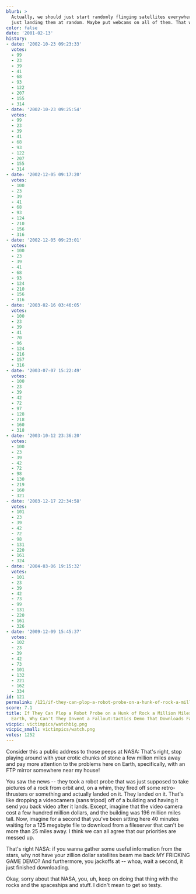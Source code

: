 ```yaml
---
blurb: >
  Actually, we should just start randomly flinging satellites everywhere, you know,
  just landing them at random. Maybe put webcams on all of them. That would rock.
color: false
date: '2001-02-13'
history:
- date: '2002-10-23 09:23:33'
  votes:
  - 99
  - 23
  - 39
  - 41
  - 68
  - 93
  - 122
  - 207
  - 155
  - 314
- date: '2002-10-23 09:25:54'
  votes:
  - 99
  - 23
  - 39
  - 41
  - 68
  - 93
  - 122
  - 207
  - 155
  - 314
- date: '2002-12-05 09:17:20'
  votes:
  - 100
  - 23
  - 39
  - 41
  - 68
  - 93
  - 124
  - 210
  - 156
  - 316
- date: '2002-12-05 09:23:01'
  votes:
  - 100
  - 23
  - 39
  - 41
  - 68
  - 93
  - 124
  - 210
  - 156
  - 316
- date: '2003-02-16 03:46:05'
  votes:
  - 100
  - 23
  - 39
  - 41
  - 70
  - 96
  - 124
  - 216
  - 157
  - 316
- date: '2003-07-07 15:22:49'
  votes:
  - 100
  - 23
  - 39
  - 42
  - 72
  - 97
  - 128
  - 218
  - 160
  - 318
- date: '2003-10-12 23:36:20'
  votes:
  - 100
  - 23
  - 39
  - 42
  - 72
  - 98
  - 130
  - 219
  - 160
  - 321
- date: '2003-12-17 22:34:58'
  votes:
  - 101
  - 23
  - 39
  - 42
  - 72
  - 98
  - 131
  - 220
  - 161
  - 324
- date: '2004-03-06 19:15:32'
  votes:
  - 101
  - 23
  - 39
  - 42
  - 73
  - 99
  - 131
  - 220
  - 161
  - 326
- date: '2009-12-09 15:45:37'
  votes:
  - 102
  - 23
  - 39
  - 42
  - 73
  - 101
  - 132
  - 221
  - 162
  - 334
id: 121
permalink: /121/if-they-can-plop-a-robot-probe-on-a-hunk-of-rock-a-million-miles-away-from-earth-why-cant-they-invent-a-fallouttactics-demo-that-downloads-faster/
score: 7.1
title: If They Can Plop a Robot Probe on a Hunk of Rock a Million Miles Away from
  Earth, Why Can't They Invent a Fallout:tactics Demo That Downloads Faster?
vicpic: victimpics/watchbig.png
vicpic_small: victimpics/watch.png
votes: 1252
---
```


Consider this a public address to those peeps at NASA: That's right,
stop playing around with your erotic chunks of stone a few million miles
away and pay more attention to the problems here on Earth, specifically,
with an FTP mirror somewhere near my house!

You saw the news -- they took a robot probe that was just supposed to
take pictures of a rock from orbit and, on a whim, they fired off some
retro-thrusters or something and actually landed on it. They landed on
it. That's like dropping a videocamera (sans tripod) off of a building
and having it send you back video after it lands. Except, imagine that
the video camera cost a few hundred million dollars, and the building
was 196 million miles tall. Now, imagine for a second that you've been
sitting here 40 minutes waiting for a 125 megabyte file to download from
a fileserver that can't be more than 25 miles away. I think we can all
agree that our priorities are messed up.

That's right NASA: if you wanna gather some useful information from the
stars, why not have your zillion dollar satellites beam me back MY
FRICKING GAME DEMO? And furthermore, you jackoffs at -- whoa, wait a
second, it just finished downloading.

Okay, sorry about that NASA, you, uh, keep on doing that thing with the
rocks and the spaceships and stuff. I didn't mean to get so testy.